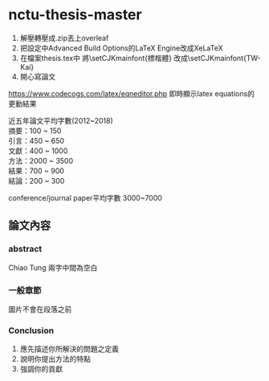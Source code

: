 # nctu-thesis-master

1. 解壓轉壓成.zip丟上overleaf
2. 把設定中Advanced Build Options的LaTeX Engine改成XeLaTeX
3. 在檔案thesis.tex中
將\setCJKmainfont{標楷體} 改成\setCJKmainfont{TW-Kai}
4. 開心寫論文

https://www.codecogs.com/latex/eqneditor.php
即時顯示latex equations的更動結果

近五年論文平均字數(2012~2018)  
摘要：100 ~ 150  
引言：450 ~ 650  
文獻：400 ~ 1000  
方法：2000 ~ 3500  
結果：700 ~ 900  
結論：200 ~ 300  

conference/journal paper平均字數 3000~7000

## 論文內容

### abstract
Chiao Tung 兩字中間為空白

### 一般章節
圖片不會在段落之前

### Conclusion
1. 應先描述你所解決的問題之定義
2. 說明你提出方法的特點
3. 強調你的貢獻

